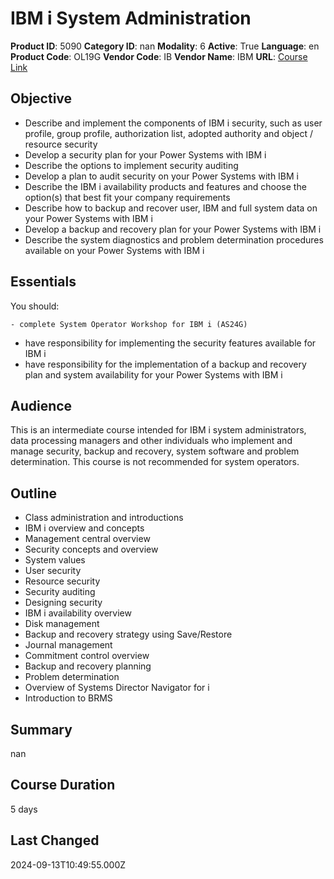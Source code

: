 # IBM i System Administration

**Product ID**: 5090
**Category ID**: nan
**Modality**: 6
**Active**: True
**Language**: en
**Product Code**: OL19G
**Vendor Code**: IB
**Vendor Name**: IBM
**URL**: [Course Link](https://www.fastlaneus.com/course/ibm-ol19g)

## Objective
- Describe and implement the components of IBM i security, such as user profile, group profile, authorization list, adopted authority and object / resource security
- Develop a security plan for your Power Systems with IBM i
- Describe the options to implement security auditing
- Develop a plan to audit security on your Power Systems with IBM i
- Describe the IBM i availability products and features and choose the option(s) that best fit your company requirements
- Describe how to backup and recover user, IBM and full system data on your Power Systems with IBM i
- Develop a backup and recovery plan for your Power Systems with IBM i
- Describe the system diagnostics and problem determination procedures available on your Power Systems with IBM i

## Essentials
You should:



	- complete System Operator Workshop for IBM i (AS24G)
- have responsibility for implementing the security features available for IBM i
- have responsibility for the implementation of a backup and recovery plan and system availability for your Power Systems with IBM i

## Audience
This is an intermediate course intended for IBM i system administrators, data processing managers and other individuals who implement and manage security, backup and recovery, system software and problem determination. This course is not recommended for system operators.

## Outline
- Class administration and introductions
- IBM i overview and concepts
- Management central overview
- Security concepts and overview
- System values
- User security
- Resource security
- Security auditing
- Designing security
- IBM i availability overview
- Disk management
- Backup and recovery strategy using Save/Restore
- Journal management
- Commitment control overview
- Backup and recovery planning
- Problem determination
- Overview of Systems Director Navigator for i
- Introduction to BRMS

## Summary
nan

## Course Duration
5 days

## Last Changed
2024-09-13T10:49:55.000Z
